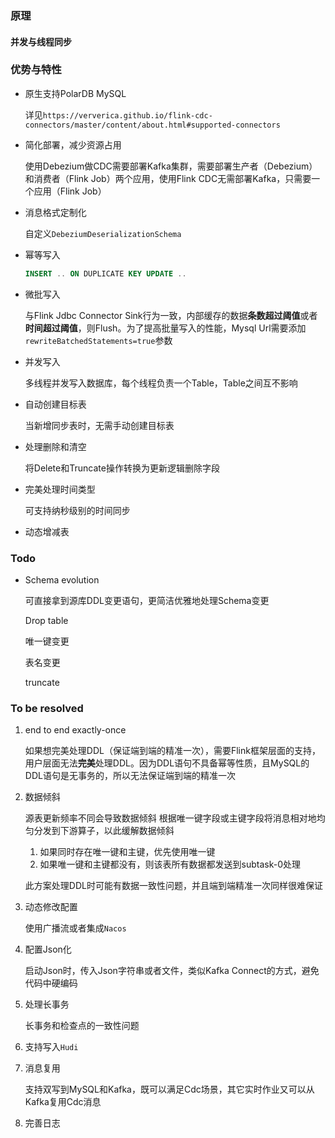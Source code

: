 ### 原理

#### 并发与线程同步

### 优势与特性

* 原生支持PolarDB MySQL
  
  详见`https://ververica.github.io/flink-cdc-connectors/master/content/about.html#supported-connectors`
  
* 简化部署，减少资源占用

  使用Debezium做CDC需要部署Kafka集群，需要部署生产者（Debezium）和消费者（Flink Job）两个应用，使用Flink CDC无需部署Kafka，只需要一个应用（Flink Job）

* 消息格式定制化

  自定义`DebeziumDeserializationSchema`

* 幂等写入
  ```sql
  INSERT .. ON DUPLICATE KEY UPDATE ..
  ```

* 微批写入

  与Flink Jdbc Connector Sink行为一致，内部缓存的数据**条数超过阈值**或者**时间超过阈值**，则Flush。为了提高批量写入的性能，Mysql Url需要添加`rewriteBatchedStatements=true`参数

* 并发写入

  多线程并发写入数据库，每个线程负责一个Table，Table之间互不影响

* 自动创建目标表

  当新增同步表时，无需手动创建目标表

* 处理删除和清空

  将Delete和Truncate操作转换为更新逻辑删除字段

* 完美处理时间类型

  可支持纳秒级别的时间同步

* 动态增减表

### Todo

* Schema evolution
  
  可直接拿到源库DDL变更语句，更简洁优雅地处理Schema变更
  
  Drop table
  
  唯一键变更
  
  表名变更
  
  truncate

### To be resolved

1. end to end exactly-once
   
   如果想完美处理DDL（保证端到端的精准一次），需要Flink框架层面的支持，用户层面无法**完美**处理DDL。因为DDL语句不具备幂等性质，且MySQL的DDL语句是无事务的，所以无法保证端到端的精准一次

2. 数据倾斜

   源表更新频率不同会导致数据倾斜
   根据唯一键字段或主键字段将消息相对地均匀分发到下游算子，以此缓解数据倾斜

   1. 如果同时存在唯一键和主键，优先使用唯一键
   2. 如果唯一键和主键都没有，则该表所有数据都发送到subtask-0处理


   此方案处理DDL时可能有数据一致性问题，并且端到端精准一次同样很难保证

3. 动态修改配置

   使用广播流或者集成`Nacos`

4. 配置Json化

   启动Json时，传入Json字符串或者文件，类似Kafka Connect的方式，避免代码中硬编码

5. 处理长事务

   长事务和检查点的一致性问题

6. 支持写入`Hudi`

7. 消息复用

   支持双写到MySQL和Kafka，既可以满足Cdc场景，其它实时作业又可以从Kafka复用Cdc消息

8. 完善日志